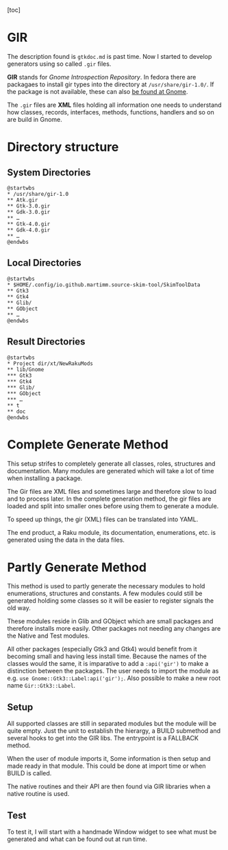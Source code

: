 [toc]

# GIR

The description found is `gtkdoc.md` is past time. Now I started to develop generators using so called `.gir` files.

**GIR** stands for _Gnome Introspection Repository_. In fedora there are packagaes to install gir types into the directory at `/usr/share/gir-1.0/`. If the package is not available, these can also [be found at Gnome]().

The `.gir` files are **XML** files holding all information one needs to understand how classes, records, interfaces, methods, functions, handlers and so on are build in Gnome.


# Directory structure

## System Directories
```plantuml
@startwbs
* /usr/share/gir-1.0
** Atk.gir
** Gtk-3.0.gir
** Gdk-3.0.gir
** …
** Gtk-4.0.gir
** Gdk-4.0.gir
** …
@endwbs
```

## Local Directories
```plantuml
@startwbs
* $HOME/.config/io.github.martimm.source-skim-tool/SkimToolData
** Gtk3
** Gtk4
** Glib/
** GObject
** …
@endwbs
```

## Result Directories
```plantuml
@startwbs
* Project dir/xt/NewRakuMods
** lib/Gnome
*** Gtk3
*** Gtk4
*** Glib/
*** GObject
*** …
** t
** doc
@endwbs
```

# Complete Generate Method
This setup strifes to completely generate all classes, roles, structures and documentation. Many modules are generated which will take a lot of time when installing a package.

The Gir files are XML files and sometimes large and therefore slow to load and to process later. In the complete generation method, the gir files are loaded and split into smaller ones before using them to generate a module.

To speed up things, the gir (XML) files can be translated into YAML.

The end product, a Raku module, its documentation, enumerations, etc. is generated using the data in the data files.


# Partly Generate Method
This method is used to partly generate the necessary modules to hold enumerations, structures and constants. A few modules could still be generated holding some classes so it will be easier to register signals the old way.

These modules reside in Glib and GObject which are small packages and therefore installs more easily. Other packages not needing any changes are the Native and Test modules.

All other packages (especially Gtk3 and Gtk4) would benefit from it becoming small and having less install time. Because the names of the classes would the same, it is imparative to add a `:api('gir')` to make a distinction between the packages. The user needs to import the module as e.g. `use Gnome::Gtk3::Label:api('gir');`. Also possible to make a new root name `Gir::Gtk3::Label`.

## Setup

All supported classes are still in separated modules but the module will be quite empty. Just the unit to establish the hierargy, a BUILD submethod and several hooks to get into the GIR libs. The entrypoint is a FALLBACK method.

When the user of module imports it, Some information is then setup and made ready in that module. This could be done at import time or when BUILD is called.

The native routines and their API are then found via GIR libraries when a native routine is used.




## Test
To test it, I will start with a handmade Window widget to see what must be generated and what can be found out at run time.